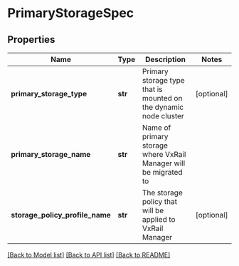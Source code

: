 # PrimaryStorageSpec

## Properties
Name | Type | Description | Notes
------------ | ------------- | ------------- | -------------
**primary_storage_type** | **str** | Primary storage type that is mounted on the dynamic node cluster | [optional] 
**primary_storage_name** | **str** | Name of primary storage where VxRail Manager will be migrated to | 
**storage_policy_profile_name** | **str** | The storage policy that will be applied to VxRail Manager | [optional] 

[[Back to Model list]](../README.md#documentation-for-models) [[Back to API list]](../README.md#documentation-for-api-endpoints) [[Back to README]](../README.md)

